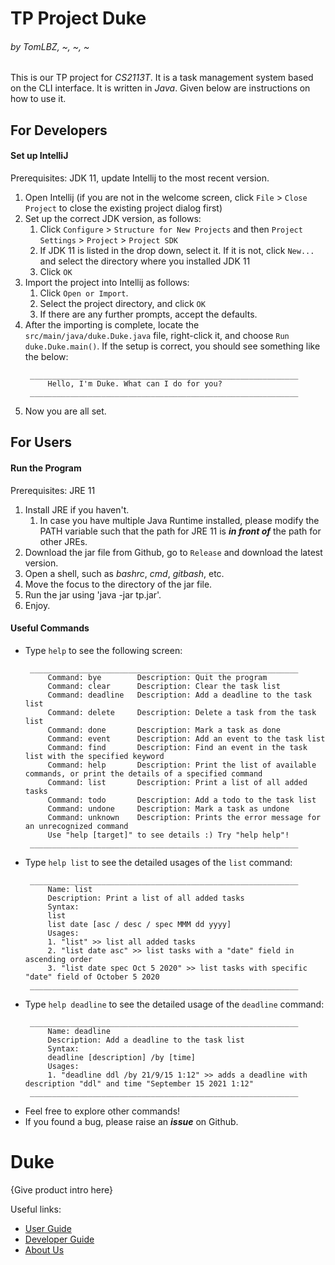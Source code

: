 # TP Project Duke

###### by TomLBZ, ~, ~, ~

This is our TP project for *CS2113T*. It is a task management system based on the CLI interface. 
It is written in *Java*. Given below are instructions on how to use it.

## For Developers

#### Set up IntelliJ

Prerequisites: JDK 11, update Intellij to the most recent version.

1. Open Intellij (if you are not in the welcome screen, click `File` > `Close Project` to close the existing project dialog first)
1. Set up the correct JDK version, as follows:
   1. Click `Configure` > `Structure for New Projects` and then `Project Settings` > `Project` > `Project SDK`
   1. If JDK 11 is listed in the drop down, select it. If it is not, click `New...` and select the directory where you installed JDK 11
   1. Click `OK`
1. Import the project into Intellij as follows:
   1. Click `Open or Import`.
   1. Select the project directory, and click `OK`
   1. If there are any further prompts, accept the defaults.
1. After the importing is complete, locate the `src/main/java/duke.Duke.java` file, right-click it, and choose `Run duke.Duke.main()`. If the setup is correct, you should see something like the below:
   ```
    ____________________________________________________________
        Hello, I'm Duke. What can I do for you?
    ____________________________________________________________
   ```
1. Now you are all set.

## For Users

#### Run the Program

Prerequisites: JRE 11

1. Install JRE if you haven't.
   1. In case you have multiple Java Runtime installed, please modify the PATH variable such that 
   the path for JRE 11 is ***in front of*** the path for other JREs.
1. Download the jar file from Github, go to `Release` and download the latest version.
1. Open a shell, such as _bashrc_, _cmd_, _gitbash_, etc.
1. Move the focus to the directory of the jar file.
1. Run the jar using 'java -jar tp.jar'.
1. Enjoy.

#### Useful Commands

* Type `help` to see the following screen:
   ```
    ____________________________________________________________
        Command: bye        Description: Quit the program
        Command: clear      Description: Clear the task list
        Command: deadline   Description: Add a deadline to the task list
        Command: delete     Description: Delete a task from the task list
        Command: done       Description: Mark a task as done
        Command: event      Description: Add an event to the task list
        Command: find       Description: Find an event in the task list with the specified keyword
        Command: help       Description: Print the list of available commands, or print the details of a specified command
        Command: list       Description: Print a list of all added tasks
        Command: todo       Description: Add a todo to the task list
        Command: undone     Description: Mark a task as undone
        Command: unknown    Description: Prints the error message for an unrecognized command
        Use "help [target]" to see details :) Try "help help"!
    ____________________________________________________________
   ```
* Type `help list` to see the detailed usages of the `list` command:
   ```
    ____________________________________________________________
        Name: list
        Description: Print a list of all added tasks
        Syntax:
        list
        list date [asc / desc / spec MMM dd yyyy]
        Usages:
        1. "list" >> list all added tasks
        2. "list date asc" >> list tasks with a "date" field in ascending order
        3. "list date spec Oct 5 2020" >> list tasks with specific "date" field of October 5 2020
    ____________________________________________________________

   ```
* Type `help deadline` to see the detailed usage of the `deadline` command:
   ```
    ____________________________________________________________
        Name: deadline
        Description: Add a deadline to the task list
        Syntax:
        deadline [description] /by [time]
        Usages:
        1. "deadline ddl /by 21/9/15 1:12" >> adds a deadline with description "ddl" and time "September 15 2021 1:12"
    ____________________________________________________________
   ```
* Feel free to explore other commands!
* If you found a bug, please raise an ***issue*** on Github.


# Duke

{Give product intro here}

Useful links:
* [User Guide](UserGuide.md)
* [Developer Guide](DeveloperGuide.md)
* [About Us](AboutUs.md)
